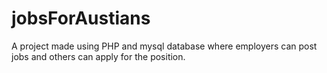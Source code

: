 # jobsForAustians
A project made using PHP and mysql database where employers can post jobs and others can apply for the position.
